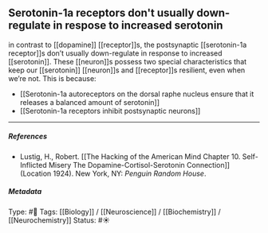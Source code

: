 ## Serotonin-1a receptors don't usually down-regulate in respose to increased serotonin  # 

in contrast to [[dopamine]] [[receptor]]s, the postsynaptic [[serotonin-1a receptor]]s don’t usually down-regulate in response to increased [[serotonin]]. These [[neuron]]s possess two special characteristics that keep our [[serotonin]] [[neuron]]s and [[receptor]]s resilient, even when we’re not. This is because: 

- [[Serotonin-1a autoreceptors on the dorsal raphe nucleus ensure that it releases a balanced amount of serotonin]]
- [[Serotonin-1a receptors inhibit postsynaptic neurons]]

___

##### References

- Lustig, H., Robert. [[The Hacking of the American Mind Chapter 10. Self-Inflicted Misery The Dopamine-Cortisol-Serotonin Connection]] (Location 1924). New York, NY: _Penguin Random House_.

##### Metadata

Type: #🔴 
Tags: [[Biology]] / [[Neuroscience]] / [[Biochemistry]] / [[Neurochemistry]]
Status: #☀️ 